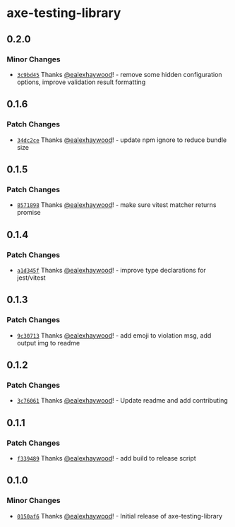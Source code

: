 # axe-testing-library

## 0.2.0

### Minor Changes

- [`3c9bd45`](https://github.com/peaksoftware/axe-testing-library/commit/3c9bd457db75e774f89c065048b4534b68990a10) Thanks [@ealexhaywood](https://github.com/ealexhaywood)! - remove some hidden configuration options, improve validation result formatting

## 0.1.6

### Patch Changes

- [`34dc2ce`](https://github.com/peaksoftware/axe-testing-library/commit/34dc2ce104a11556411dae6fe90494170b08721d) Thanks [@ealexhaywood](https://github.com/ealexhaywood)! - update npm ignore to reduce bundle size

## 0.1.5

### Patch Changes

- [`8571898`](https://github.com/peaksoftware/axe-testing-library/commit/85718980aec8168fc507fd280f53895d6ce7e922) Thanks [@ealexhaywood](https://github.com/ealexhaywood)! - make sure vitest matcher returns promise

## 0.1.4

### Patch Changes

- [`a1d345f`](https://github.com/peaksoftware/axe-testing-library/commit/a1d345f742f377d52d6b1b8041fc84a790066de8) Thanks [@ealexhaywood](https://github.com/ealexhaywood)! - improve type declarations for jest/vitest

## 0.1.3

### Patch Changes

- [`9c30713`](https://github.com/peaksoftware/axe-testing-library/commit/9c307132ede2cf2ce0431c12aaaca68fd6750cf7) Thanks [@ealexhaywood](https://github.com/ealexhaywood)! - add emoji to violation msg, add output img to readme

## 0.1.2

### Patch Changes

- [`3c76061`](https://github.com/peaksoftware/axe-testing-library/commit/3c76061086c7f29d376d762e6c46b3072cd52a23) Thanks [@ealexhaywood](https://github.com/ealexhaywood)! - Update readme and add contributing

## 0.1.1

### Patch Changes

- [`f339489`](https://github.com/peaksoftware/axe-testing-library/commit/f339489291012168d3358f2fabbc914bb9b12a24) Thanks [@ealexhaywood](https://github.com/ealexhaywood)! - add build to release script

## 0.1.0

### Minor Changes

- [`0150af6`](https://github.com/peaksoftware/axe-testing-library/commit/0150af6690f5b04df0be3b01ddf1761315be0ffb) Thanks [@ealexhaywood](https://github.com/ealexhaywood)! - Initial release of axe-testing-library
